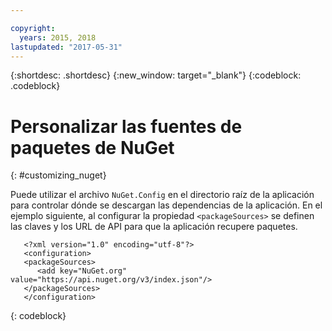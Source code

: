 ```yaml
---

copyright:
  years: 2015, 2018
lastupdated: "2017-05-31"
---
```


{:shortdesc: .shortdesc}
{:new_window: target="_blank"}
{:codeblock: .codeblock}


# Personalizar las fuentes de paquetes de NuGet
{: #customizing_nuget}

Puede utilizar el archivo `NuGet.Config` en el directorio raíz de la aplicación para controlar dónde se descargan las dependencias de la aplicación. En el ejemplo siguiente, al configurar la propiedad `<packageSources>` se definen las claves y los URL de API para que la aplicación recupere paquetes.
```
   <?xml version="1.0" encoding="utf-8"?>
   <configuration>
   <packageSources>
      <add key="NuGet.org" value="https://api.nuget.org/v3/index.json"/>
   </packageSources>
   </configuration>
```
{: codeblock}
